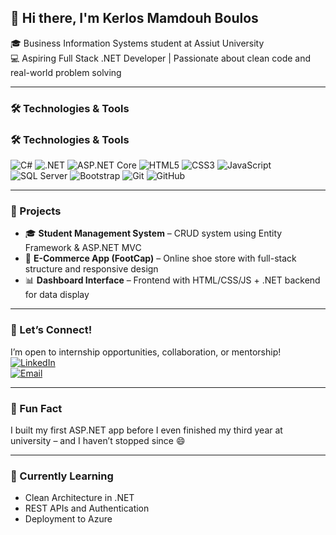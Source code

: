 ## 👋 Hi there, I'm **Kerlos Mamdouh Boulos**  
🎓 Business Information Systems student at Assiut University  
💻 Aspiring Full Stack .NET Developer | Passionate about clean code and real-world problem solving

---

### 🛠️ Technologies & Tools  
### 🛠️ Technologies & Tools  
![C#](https://img.shields.io/badge/-C%23-239120?style=flat&logo=c-sharp&logoColor=white) ![.NET](https://img.shields.io/badge/-.NET-512BD4?style=flat&logo=dotnet&logoColor=white) ![ASP.NET Core](https://img.shields.io/badge/ASP.NET_Core-512BD4?style=flat&logo=dotnet&logoColor=white) ![HTML5](https://img.shields.io/badge/HTML5-E34F26?style=flat&logo=html5&logoColor=white) ![CSS3](https://img.shields.io/badge/CSS3-1572B6?style=flat&logo=css3&logoColor=white) ![JavaScript](https://img.shields.io/badge/JavaScript-F7DF1E?style=flat&logo=javascript&logoColor=black) ![SQL Server](https://img.shields.io/badge/SQL_Server-CC2927?style=flat&logo=microsoft-sql-server&logoColor=white) ![Bootstrap](https://img.shields.io/badge/Bootstrap-563D7C?style=flat&logo=bootstrap&logoColor=white) ![Git](https://img.shields.io/badge/Git-F05032?style=flat&logo=git&logoColor=white) ![GitHub](https://img.shields.io/badge/GitHub-181717?style=flat&logo=github&logoColor=white)


---

### 📂 Projects
- 🎓 **Student Management System** – CRUD system using Entity Framework & ASP.NET MVC  
- 🛒 **E-Commerce App (FootCap)** – Online shoe store with full-stack structure and responsive design  
- 📊 **Dashboard Interface** – Frontend with HTML/CSS/JS + .NET backend for data display

---

### 🤝 Let’s Connect!
I’m open to internship opportunities, collaboration, or mentorship!  
[![LinkedIn](https://img.shields.io/badge/LinkedIn-0077B5?style=flat&logo=linkedin&logoColor=white)](https://www.linkedin.com/in/YOUR-LINKEDIN)  
[![Email](https://img.shields.io/badge/Email-D14836?style=flat&logo=gmail&logoColor=white)](mailto:YOUR-EMAIL@gmail.com)

---

### 🎯 Fun Fact  
I built my first ASP.NET app before I even finished my third year at university – and I haven’t stopped since 😄

---

### 🧠 Currently Learning
- Clean Architecture in .NET  
- REST APIs and Authentication  
- Deployment to Azure
